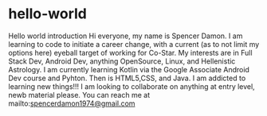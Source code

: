 # hello-world
Hello world introduction
Hi everyone, my name is Spencer Damon. 
I am learning to code to initiate a career change, with a current (as to not limit my options here) eyeball target of working for Co-Star.
My interests are in Full Stack Dev, Android Dev, anything OpenSource, Linux, and Hellenistic Astrology.
I am currently learning Kotlin via the Google Associate Android Dev course and Pyhton. Then is HTML5,CSS, and Java. I am addicted to learning new things!!!
I am looking to collaborate on anything at entry level, newb material please. 
You can reach me at mailto:spencerdamon1974@gmail.com
